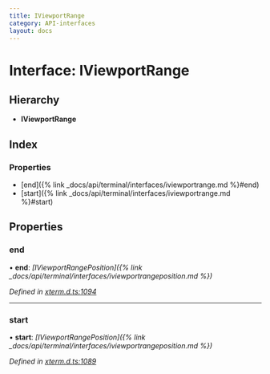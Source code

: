 ```yaml
---
title: IViewportRange
category: API-interfaces
layout: docs
---
```



# Interface: IViewportRange

## Hierarchy

* **IViewportRange**

## Index

### Properties

* [end]({% link _docs/api/terminal/interfaces/iviewportrange.md %}#end)
* [start]({% link _docs/api/terminal/interfaces/iviewportrange.md %}#start)

## Properties

###  end

• **end**: *[IViewportRangePosition]({% link _docs/api/terminal/interfaces/iviewportrangeposition.md %})*

*Defined in [xterm.d.ts:1094](https://github.com/xtermjs/xterm.js/blob/5.0.0/typings/xterm.d.ts#L1094)*

___

###  start

• **start**: *[IViewportRangePosition]({% link _docs/api/terminal/interfaces/iviewportrangeposition.md %})*

*Defined in [xterm.d.ts:1089](https://github.com/xtermjs/xterm.js/blob/5.0.0/typings/xterm.d.ts#L1089)*
